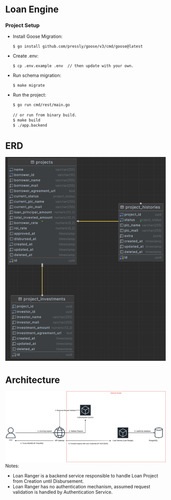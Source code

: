# Loan Engine

### Project Setup
- Install Goose Migration: 
  ```shell
  $ go install github.com/pressly/goose/v3/cmd/goose@latest
  ```
- Create .env:
  ```shell
  $ cp .env.example .env  // then update with your own.
  ```

- Run schema migration:
  ```shell
  $ make migrate
  ```
- Run the project:
  ```shell
  $ go run cmd/rest/main.go
  
  // or run from binary build.
  $ make build
  $ ./app.backend
  ```

# ERD
![image](loan-ranger-erd.png)

# Architecture
![image](loan-ranger-architecture.png)
Notes:
- Loan Ranger is a backend service responsible to handle Loan Project from Creation until Disbursement.
- Loan Ranger has no authentication mechanism, assumed request validation is handled by Authentication Service.